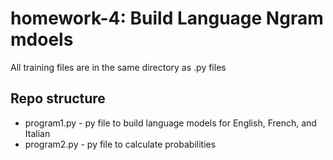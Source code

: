 # homework-4: Build Language Ngram mdoels

All training files are in the same directory as .py files

## Repo structure
* program1.py - py file to build language models for English, French, and Italian
* program2.py - py file to calculate probabilities
